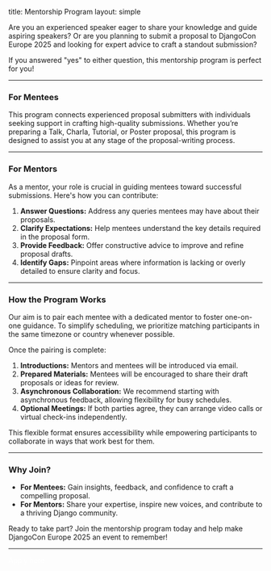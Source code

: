 title: Mentorship Program 
layout: simple



Are you an experienced speaker eager to share your knowledge and guide aspiring speakers? Or are you planning to submit a proposal to DjangoCon Europe 2025 and looking for expert advice to craft a standout submission?

If you answered "yes" to either question, this mentorship program is perfect for you!

---



### **For Mentees**

This program connects experienced proposal submitters with individuals seeking support in crafting high-quality submissions. Whether you’re preparing a Talk, Charla, Tutorial, or Poster proposal, this program is designed to assist you at any stage of the proposal-writing process.

---



### **For Mentors**

As a mentor, your role is crucial in guiding mentees toward successful submissions. Here's how you can contribute:

1. **Answer Questions:** Address any queries mentees may have about their proposals.
2. **Clarify Expectations:** Help mentees understand the key details required in the proposal form.
3. **Provide Feedback:** Offer constructive advice to improve and refine proposal drafts.
4. **Identify Gaps:** Pinpoint areas where information is lacking or overly detailed to ensure clarity and focus.

---

### **How the Program Works**

Our aim is to pair each mentee with a dedicated mentor to foster one-on-one guidance. To simplify scheduling, we prioritize matching participants in the same timezone or country whenever possible.

Once the pairing is complete:

1. **Introductions:** Mentors and mentees will be introduced via email.
2. **Prepared Materials:** Mentees will be encouraged to share their draft proposals or ideas for review.
3. **Asynchronous Collaboration:** We recommend starting with asynchronous feedback, allowing flexibility for busy schedules.
4. **Optional Meetings:** If both parties agree, they can arrange video calls or virtual check-ins independently.

This flexible format ensures accessibility while empowering participants to collaborate in ways that work best for them.

---

### **Why Join?**

- **For Mentees:** Gain insights, feedback, and confidence to craft a compelling proposal.
- **For Mentors:** Share your expertise, inspire new voices, and contribute to a thriving Django community.

Ready to take part? Join the mentorship program today and help make DjangoCon Europe 2025 an event to remember!

---

<a href="https://docs.google.com/forms/d/e/1FAIpQLSdrCEh1tAMOsivXr4vPUgqEOZ-bHusciGUpX0sbqpIDS-V8Tw/viewform?usp=dialog" class="hero-btn" style="text-decoration:none; color: white;">Apply here</a>
